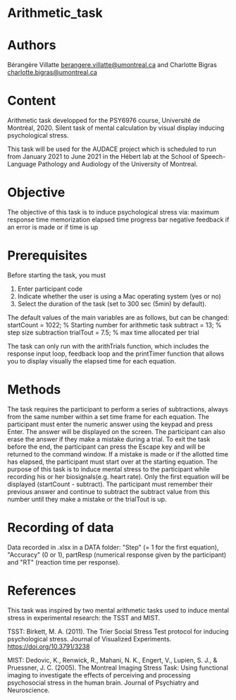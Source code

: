 # Arithmetic_task

# Authors 
Bérangère Villatte <berangere.villatte@umontreal.ca> and Charlotte Bigras <charlotte.bigras@umontreal.ca>

# Content 
Arithmetic task developped for the PSY6976 course, Université de Montréal, 2020.
Silent task of mental calculation by visual display inducing psychological stress.

This task will be used for the AUDACE project which is scheduled to run from January 2021 to June 2021 in the Hébert lab at the School of Speech-Language Pathology and Audiology of the University of Montreal.

# Objective
The objective of this task is to induce psychological stress via:
maximum response time
memorization
elapsed time progress bar
negative feedback if an error is made or if time is up

# Prerequisites
Before starting the task, you must 
1. Enter participant code
2. Indicate whether the user is using a Mac operating system (yes or no)
3. Select the duration of the task (set to 300 sec (5min) by default).

The default values of the main variables are as follows, but can be changed:
startCount = 1022; % Starting number for arithmetic task
subtract = 13; % step size subtraction
trialTout = 7.5; % max time allocated per trial

The task can only run with the arithTrials function, which includes the response input loop, feedback loop and the printTimer function that allows you to display visually the elapsed time for each equation.

# Methods
The task requires the participant to perform a series of subtractions, always from the same number within a set time frame for each equation.
The participant must enter the numeric answer using the keypad and press Enter. The answer will be displayed on the screen. The participant can also erase the answer if they make a mistake during a trial. To exit the task before the end, the participant can press the Escape key and will be returned to the command window.
If a mistake is made or if the allotted time has elapsed, the participant must start over at the starting equation. The purpose of this task is to induce mental stress to the participant while recording his or her biosignals(e.g. heart rate).
Only the first equation will be displayed (startCount - subtract). The participant must remember their previous answer and  continue to subtract the subtract value from this number until they make a mistake or the trialTout is up.

# Recording of data
Data recorded in .xlsx in a DATA folder: "Step" (= 1 for the first equation), "Accuracy" (0 or 1), partResp (numerical response given by the participant) and "RT" (reaction time per response).

# References 

This task was inspired by two mental arithmetic tasks used to induce mental stress in experimental research: the TSST and MIST.

TSST: Birkett, M. A. (2011). The Trier Social Stress Test protocol for inducing psychological stress. Journal of Visualized Experiments. https://doi.org/10.3791/3238

MIST: Dedovic, K., Renwick, R., Mahani, N. K., Engert, V., Lupien, S. J., & Pruessner, J. C. (2005). The Montreal Imaging Stress Task: Using functional imaging to investigate the effects of perceiving and processing psychosocial stress in the human brain. Journal of Psychiatry and Neuroscience.
